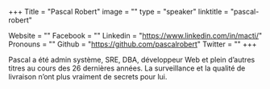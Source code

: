 +++
Title = "Pascal Robert"
image = ""
type = "speaker"
linktitle = "pascal-robert"

Website = ""
Facebook = ""
Linkedin = "https://www.linkedin.com/in/macti/"
Pronouns = ""
Github = "https://github.com/pascalrobert"
Twitter = ""
+++

Pascal a été admin système, SRE, DBA, développeur Web et plein d’autres titres au cours des 26 dernières années. La surveillance et la qualité de livraison n’ont plus vraiment de secrets pour lui.
